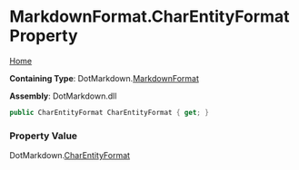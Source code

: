 <a name="_top"></a>

# MarkdownFormat\.CharEntityFormat Property

[Home](../../../README.md#_top)

**Containing Type**: DotMarkdown\.[MarkdownFormat](../README.md#_top)

**Assembly**: DotMarkdown\.dll

```csharp
public CharEntityFormat CharEntityFormat { get; }
```

### Property Value

DotMarkdown\.[CharEntityFormat](../../CharEntityFormat/README.md#_top)

